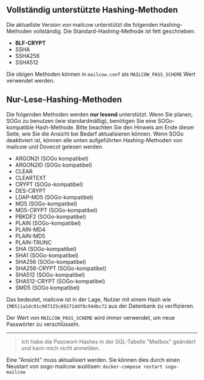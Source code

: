 ## Vollständig unterstützte Hashing-Methoden

Die aktuellste Version von mailcow unterstützt die folgenden Hashing-Methoden vollständig.
Die Standard-Hashing-Methode ist fett geschrieben:

- **BLF-CRYPT**
- SSHA
- SSHA256
- SSHA512

Die obigen Methoden können in `mailcow.conf` als `MAILCOW_PASS_SCHEME` Wert verwendet werden.

## Nur-Lese-Hashing-Methoden

Die folgenden Methoden werden **nur lesend** unterstützt.
Wenn Sie planen, SOGo zu benutzen (wie standardmäßig), benötigen Sie eine SOGo-kompatible Hash-Methode. Bitte beachten Sie den Hinweis am Ende dieser Seite, wie Sie die Ansicht bei Bedarf aktualisieren können.
Wenn SOGo deaktiviert ist, können alle unten aufgeführten Hashing-Methoden von mailcow und Dovecot gelesen werden.

- ARGON2I (SOGo kompatibel)
- ARGON2ID (SOGo kompatibel)
- CLEAR
- CLEARTEXT
- CRYPT (SOGo-kompatibel)
- DES-CRYPT
- LDAP-MD5 (SOGo-kompatibel)
- MD5 (SOGo-kompatibel)
- MD5-CRYPT (SOGo-kompatibel)
- PBKDF2 (SOGo-kompatibel)
- PLAIN (SOGo-kompatibel)
- PLAIN-MD4
- PLAIN-MD5
- PLAIN-TRUNC
- SHA (SOGo-kompatibel)
- SHA1 (SOGo-kompatibel)
- SHA256 (SOGo-kompatibel)
- SHA256-CRYPT (SOGo-kompatibel)
- SHA512 (SOGo-kompatibel)
- SHA512-CRYPT (SOGo-kompatibel)
- SMD5 (SOGo kompatibel)

Das bedeutet, mailcow ist in der Lage, Nutzer mit einem Hash wie `{MD5}1a1dc91c907325c69271ddf0c944bc72` aus der Datenbank zu verifizieren.

Der Wert von `MAILCOW_PASS_SCHEME` wird _immer_ verwendet, um neue Passwörter zu verschlüsseln.

---

> Ich habe die Passwort-Hashes in der SQL-Tabelle "Mailbox" geändert und kann mich nicht anmelden.

Eine "Ansicht" muss aktualisiert werden. Sie können dies durch einen Neustart von sogo-mailcow auslösen: `docker-compose restart sogo-mailcow`
